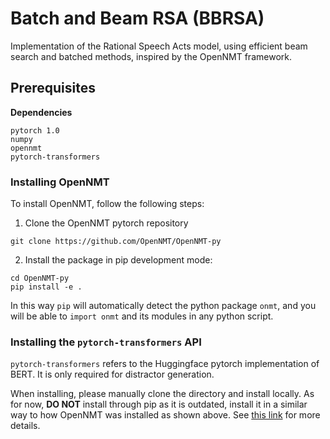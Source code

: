 # Batch and Beam RSA (BBRSA)

Implementation of the Rational Speech Acts model, using efficient beam search and batched methods, inspired by the OpenNMT framework.

## Prerequisites
__Dependencies__

```
pytorch 1.0
numpy
opennmt
pytorch-transformers
```

### Installing OpenNMT

To install OpenNMT, follow the following steps:

1. Clone the OpenNMT pytorch repository
```
git clone https://github.com/OpenNMT/OpenNMT-py
```
2. Install the package in pip development mode:
```
cd OpenNMT-py
pip install -e .
```

In this way `pip` will automatically detect the python package `onmt`, and you
will be able to `import onmt` and its modules in any python script.

### Installing the `pytorch-transformers` API

`pytorch-transformers` refers to the Huggingface pytorch implementation of BERT. It is only required for distractor generation. 

When installing, please manually clone the directory and install locally. As for now, __DO NOT__ install through pip as it is outdated, install it in a similar way to how OpenNMT was installed as shown above. See [this link](https://github.com/huggingface/pytorch-transformers) for more details.
